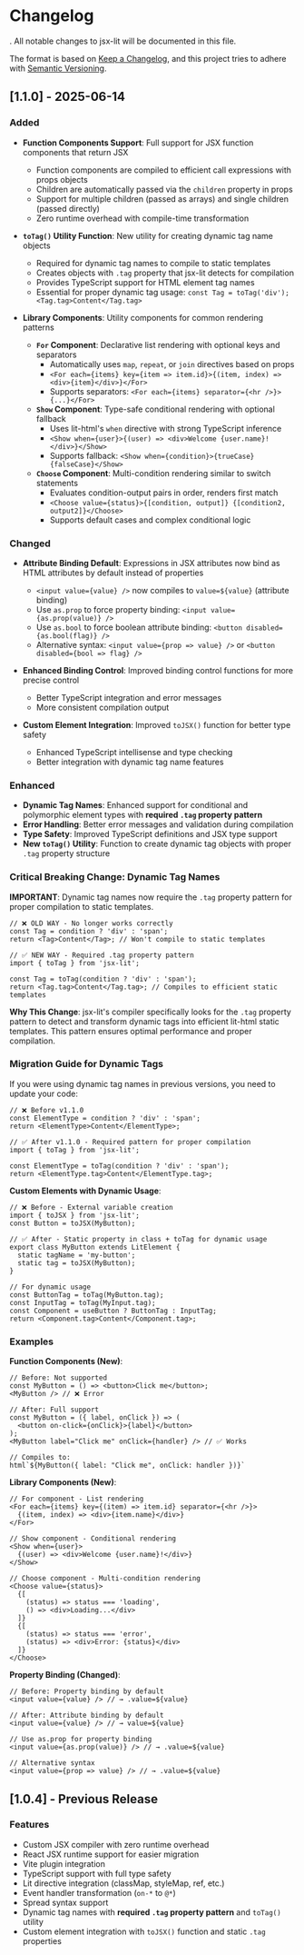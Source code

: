 # Changelog
.
All notable changes to jsx-lit will be documented in this file.

The format is based on [Keep a Changelog](https://keepachangelog.com/en/1.0.0/),
and this project tries to adhere with [Semantic Versioning](https://semver.org/spec/v2.0.0.html).

## [1.1.0] - 2025-06-14

### Added
- **Function Components Support**: Full support for JSX function components that return JSX
  - Function components are compiled to efficient call expressions with props objects
  - Children are automatically passed via the `children` property in props
  - Support for multiple children (passed as arrays) and single children (passed directly)
  - Zero runtime overhead with compile-time transformation

- **`toTag()` Utility Function**: New utility for creating dynamic tag name objects
  - Required for dynamic tag names to compile to static templates
  - Creates objects with `.tag` property that jsx-lit detects for compilation
  - Provides TypeScript support for HTML element tag names
  - Essential for proper dynamic tag usage: `const Tag = toTag('div'); <Tag.tag>Content</Tag.tag>`

- **Library Components**: Utility components for common rendering patterns
  - **`For` Component**: Declarative list rendering with optional keys and separators
    - Automatically uses `map`, `repeat`, or `join` directives based on props
    - `<For each={items} key={item => item.id}>{(item, index) => <div>{item}</div>}</For>`
    - Supports separators: `<For each={items} separator={<hr />}>{...}</For>`
  - **`Show` Component**: Type-safe conditional rendering with optional fallback
    - Uses lit-html's `when` directive with strong TypeScript inference
    - `<Show when={user}>{(user) => <div>Welcome {user.name}!</div>}</Show>`
    - Supports fallback: `<Show when={condition}>{trueCase} {falseCase}</Show>`
  - **`Choose` Component**: Multi-condition rendering similar to switch statements
    - Evaluates condition-output pairs in order, renders first match
    - `<Choose value={status}>{[condition, output]} {[condition2, output2]}</Choose>`
    - Supports default cases and complex conditional logic

### Changed
- **Attribute Binding Default**: Expressions in JSX attributes now bind as HTML attributes by default instead of properties
  - `<input value={value} />` now compiles to `value=${value}` (attribute binding)
  - Use `as.prop` to force property binding: `<input value={as.prop(value)} />`
  - Use `as.bool` to force boolean attribute binding: `<button disabled={as.bool(flag)} />`
  - Alternative syntax: `<input value={prop => value} />` or `<button disabled={bool => flag} />`

- **Enhanced Binding Control**: Improved binding control functions for more precise control
  - Better TypeScript integration and error messages
  - More consistent compilation output

- **Custom Element Integration**: Improved `toJSX()` function for better type safety
  - Enhanced TypeScript intellisense and type checking
  - Better integration with dynamic tag name features

### Enhanced
- **Dynamic Tag Names**: Enhanced support for conditional and polymorphic element types with **required `.tag` property pattern**
- **Error Handling**: Better error messages and validation during compilation
- **Type Safety**: Improved TypeScript definitions and JSX type support
- **New `toTag()` Utility**: Function to create dynamic tag objects with proper `.tag` property structure

### Critical Breaking Change: Dynamic Tag Names

**IMPORTANT**: Dynamic tag names now require the `.tag` property pattern for proper compilation to static templates.

```tsx
// ❌ OLD WAY - No longer works correctly
const Tag = condition ? 'div' : 'span';
return <Tag>Content</Tag>; // Won't compile to static templates

// ✅ NEW WAY - Required .tag property pattern
import { toTag } from 'jsx-lit';

const Tag = toTag(condition ? 'div' : 'span');
return <Tag.tag>Content</Tag.tag>; // Compiles to efficient static templates
```

**Why This Change**: jsx-lit's compiler specifically looks for the `.tag` property pattern to detect and transform dynamic tags into efficient lit-html static templates. This pattern ensures optimal performance and proper compilation.

### Migration Guide for Dynamic Tags

If you were using dynamic tag names in previous versions, you need to update your code:

```tsx
// ❌ Before v1.1.0
const ElementType = condition ? 'div' : 'span';
return <ElementType>Content</ElementType>;

// ✅ After v1.1.0 - Required pattern for proper compilation
import { toTag } from 'jsx-lit';

const ElementType = toTag(condition ? 'div' : 'span');
return <ElementType.tag>Content</ElementType.tag>;
```

**Custom Elements with Dynamic Usage**:
```tsx
// ❌ Before - External variable creation
import { toJSX } from 'jsx-lit';
const Button = toJSX(MyButton);

// ✅ After - Static property in class + toTag for dynamic usage
export class MyButton extends LitElement {
  static tagName = 'my-button';
  static tag = toJSX(MyButton);
}

// For dynamic usage
const ButtonTag = toTag(MyButton.tag);
const InputTag = toTag(MyInput.tag);
const Component = useButton ? ButtonTag : InputTag;
return <Component.tag>Content</Component.tag>;
```

### Examples

**Function Components (New)**:
```tsx
// Before: Not supported
const MyButton = () => <button>Click me</button>;
<MyButton /> // ❌ Error

// After: Full support
const MyButton = ({ label, onClick }) => (
  <button on-click={onClick}>{label}</button>
);
<MyButton label="Click me" onClick={handler} /> // ✅ Works

// Compiles to:
html`${MyButton({ label: "Click me", onClick: handler })}`
```

**Library Components (New)**:
```tsx
// For component - List rendering
<For each={items} key={(item) => item.id} separator={<hr />}>
  {(item, index) => <div>{item.name}</div>}
</For>

// Show component - Conditional rendering
<Show when={user}>
  {(user) => <div>Welcome {user.name}!</div>}
</Show>

// Choose component - Multi-condition rendering
<Choose value={status}>
  {[
    (status) => status === 'loading',
    () => <div>Loading...</div>
  ]}
  {[
    (status) => status === 'error',
    (status) => <div>Error: {status}</div>
  ]}
</Choose>
```

**Property Binding (Changed)**:
```tsx
// Before: Property binding by default
<input value={value} /> // → .value=${value}

// After: Attribute binding by default
<input value={value} /> // → value=${value}

// Use as.prop for property binding
<input value={as.prop(value)} /> // → .value=${value}

// Alternative syntax
<input value={prop => value} /> // → .value=${value}
```

## [1.0.4] - Previous Release

### Features
- Custom JSX compiler with zero runtime overhead
- React JSX runtime support for easier migration
- Vite plugin integration
- TypeScript support with full type safety
- Lit directive integration (classMap, styleMap, ref, etc.)
- Event handler transformation (`on-*` to `@*`)
- Spread syntax support
- Dynamic tag names with **required `.tag` property pattern** and `toTag()` utility
- Custom element integration with `toJSX()` function and static `.tag` properties
